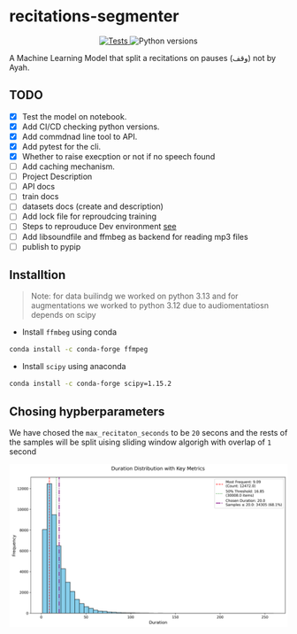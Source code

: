 # recitations-segmenter

<!-- [![Tests](https://github.com/obadx/recitations-segmenter/actions/workflows/tests.yml/badge.svg)](https://github.com/obadx/recitations-segmenter/actions/workflows/tests.yml) -->

<p align="center">
  <a href="https://github.com/obadx/recitations-segmenter/actions/workflows/tests.yml">
    <img src="https://github.com/obadx/recitations-segmenter/actions/workflows/tests.yml/badge.svg" alt="Tests">
  </a>
  <img src="https://img.shields.io/badge/python-3.10%20%7C%203.11%20%7C%203.12%20%7C%203.13-3776AB?logo=python&logoColor=white" alt="Python versions">
</p>

A Machine Learning Model that split a recitations on pauses (وقف) not by Ayah.

## TODO

* [x] Test the model on notebook.
* [x] Add CI/CD checking python versions.
* [x] Add commdnad line tool to API.
* [x] Add pytest for the cli.
* [x] Whether to raise execption or not if no speech found
* [ ] Add caching mechanism.
* [ ] Project Description
* [ ] API docs
* [ ] train docs
* [ ] datasets docs (create and description)
* [ ] Add lock file for reproudcing training
* [ ] Steps to reprouduce Dev environment [see](https://chat.qwen.ai/s/75280423-a193-4f1b-a35b-93a5f8e03ff8?fev=0.0.87)
* [ ] Add libsoundfile and ffmbeg as backend for reading mp3 files
* [ ] publish to pypip

## Installtion

> Note: for data builindg we worked on python 3.13 and for augmentations we worked to python 3.12 due to audiomentatiosn depends on scipy

* Install `ffmbeg` using conda

```bash
conda install -c conda-forge ffmpeg
```

* Install `scipy` using anaconda

```bash
conda install -c conda-forge scipy=1.15.2
```

## Chosing hypberparameters

We have chosed the `max_recitaton_seconds` to be `20` secons and the rests of the samples will be split uising sliding window algorigh with overlap of `1` second

![durations-fig](./assets/durations_histogram.png)
